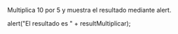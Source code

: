 Multiplica 10 por 5 y muestra el resultado mediante alert.


alert("El resultado es " + resultMultiplicar);
